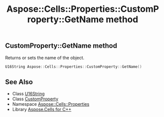 ﻿---
title: Aspose::Cells::Properties::CustomProperty::GetName method
linktitle: GetName
second_title: Aspose.Cells for C++ API Reference
description: 'Aspose::Cells::Properties::CustomProperty::GetName method. Returns or sets the name of the object in C++.'
type: docs
weight: 600
url: /cpp/aspose.cells.properties/customproperty/getname/
---
## CustomProperty::GetName method


Returns or sets the name of the object.

```cpp
U16String Aspose::Cells::Properties::CustomProperty::GetName()
```

## See Also

* Class [U16String](../../../aspose.cells/u16string/)
* Class [CustomProperty](../)
* Namespace [Aspose::Cells::Properties](../../)
* Library [Aspose.Cells for C++](../../../)
